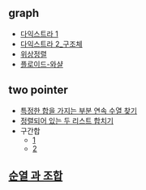 ﻿## graph

- [다익스트라 1](../inflearn/4.graph/80.cpp)
- [다익스트라 2_구조체](./80_2.cpp)
- [위상정렬](../inflearn/5.dp/topological.cpp)
- [플로이드-와샬](../dongbin/ch09/floyd.cpp)

## two pointer

- [특정한 합을 가지는 부분 연속 수열 찾기](../dongbin/etc/twopointer1.cpp)
- [정렬되어 있는 두 리스트 합치기](../dongbin/etc/towpointer2.cpp)
- 구간합
  - [1](../dongbin/etc/prefix_sum.cpp)
  - [2](../dongbin/etc/prefix_sum2.cpp)


## [순열 과 조합]()